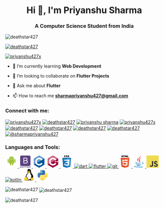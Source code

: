 <h1 align="center">Hi 👋, I'm Priyanshu Sharma</h1>
<h3 align="center">A Computer Science Student from India</h3>

<p align="left"> <img src="https://komarev.com/ghpvc/?username=deathstar427&label=Profile%20views&color=0e75b6&style=flat" alt="deathstar427" /> </p>

<p align="left"> <a href="https://github.com/ryo-ma/github-profile-trophy"><img src="https://github-profile-trophy.vercel.app/?username=deathstar427" alt="deathstar427" /></a> </p>

<p align="left"> <a href="https://twitter.com/priyanshu427x" target="blank"><img src="https://img.shields.io/twitter/follow/priyanshu427x?logo=twitter&style=for-the-badge" alt="priyanshu427x" /></a> </p>

- 🌱 I’m currently learning **Web Development**

- 👯 I’m looking to collaborate on **Flutter Projects**

- 💬 Ask me about **Flutter**

- 📫 How to reach me **sharmapriyanshu427@gmail.com**

<h3 align="left">Connect with me:</h3>
<p align="left">
<a href="https://twitter.com/priyanshu427x" target="blank"><img align="center" src="https://raw.githubusercontent.com/rahuldkjain/github-profile-readme-generator/master/src/images/icons/Social/twitter.svg" alt="priyanshu427x" height="30" width="40" /></a>
<a href="https://linkedin.com/in/deathstar427" target="blank"><img align="center" src="https://raw.githubusercontent.com/rahuldkjain/github-profile-readme-generator/master/src/images/icons/Social/linked-in-alt.svg" alt="deathstar427" height="30" width="40" /></a>
<a href="https://fb.com/priyanshu sharma" target="blank"><img align="center" src="https://raw.githubusercontent.com/rahuldkjain/github-profile-readme-generator/master/src/images/icons/Social/facebook.svg" alt="priyanshu sharma" height="30" width="40" /></a>
<a href="https://instagram.com/priyanshu427x" target="blank"><img align="center" src="https://raw.githubusercontent.com/rahuldkjain/github-profile-readme-generator/master/src/images/icons/Social/instagram.svg" alt="priyanshu427x" height="30" width="40" /></a>
<a href="https://www.codechef.com/users/deathstar427" target="blank"><img align="center" src="https://cdn.jsdelivr.net/npm/simple-icons@3.1.0/icons/codechef.svg" alt="deathstar427" height="30" width="40" /></a>
<a href="https://www.hackerrank.com/deathstar427" target="blank"><img align="center" src="https://raw.githubusercontent.com/rahuldkjain/github-profile-readme-generator/master/src/images/icons/Social/hackerrank.svg" alt="deathstar427" height="30" width="40" /></a>
<a href="https://codeforces.com/profile/deathstar427" target="blank"><img align="center" src="https://cdn.jsdelivr.net/npm/simple-icons@3.0.1/icons/codeforces.svg" alt="deathstar427" height="30" width="40" /></a>
<a href="https://www.leetcode.com/deathstar427" target="blank"><img align="center" src="https://raw.githubusercontent.com/rahuldkjain/github-profile-readme-generator/master/src/images/icons/Social/leet-code.svg" alt="deathstar427" height="30" width="40" /></a>
<a href="https://www.hackerearth.com/@sharmapriyanshu427" target="blank"><img align="center" src="https://raw.githubusercontent.com/rahuldkjain/github-profile-readme-generator/master/src/images/icons/Social/hackerearth.svg" alt="@sharmapriyanshu427" height="30" width="40" /></a>
</p>

<h3 align="left">Languages and Tools:</h3>
<p align="left"> <a href="https://developer.android.com" target="_blank"> <img src="https://raw.githubusercontent.com/devicons/devicon/master/icons/android/android-original-wordmark.svg" alt="android" width="40" height="40"/> </a> <a href="https://getbootstrap.com" target="_blank"> <img src="https://raw.githubusercontent.com/devicons/devicon/master/icons/bootstrap/bootstrap-plain-wordmark.svg" alt="bootstrap" width="40" height="40"/> </a> <a href="https://www.cprogramming.com/" target="_blank"> <img src="https://raw.githubusercontent.com/devicons/devicon/master/icons/c/c-original.svg" alt="c" width="40" height="40"/> </a> <a href="https://www.w3schools.com/cpp/" target="_blank"> <img src="https://raw.githubusercontent.com/devicons/devicon/master/icons/cplusplus/cplusplus-original.svg" alt="cplusplus" width="40" height="40"/> </a> <a href="https://www.w3schools.com/css/" target="_blank"> <img src="https://raw.githubusercontent.com/devicons/devicon/master/icons/css3/css3-original-wordmark.svg" alt="css3" width="40" height="40"/> </a> <a href="https://dart.dev" target="_blank"> <img src="https://www.vectorlogo.zone/logos/dartlang/dartlang-icon.svg" alt="dart" width="40" height="40"/> </a> <a href="https://flutter.dev" target="_blank"> <img src="https://www.vectorlogo.zone/logos/flutterio/flutterio-icon.svg" alt="flutter" width="40" height="40"/> </a> <a href="https://git-scm.com/" target="_blank"> <img src="https://www.vectorlogo.zone/logos/git-scm/git-scm-icon.svg" alt="git" width="40" height="40"/> </a> <a href="https://www.w3.org/html/" target="_blank"> <img src="https://raw.githubusercontent.com/devicons/devicon/master/icons/html5/html5-original-wordmark.svg" alt="html5" width="40" height="40"/> </a> <a href="https://www.java.com" target="_blank"> <img src="https://raw.githubusercontent.com/devicons/devicon/master/icons/java/java-original.svg" alt="java" width="40" height="40"/> </a> <a href="https://developer.mozilla.org/en-US/docs/Web/JavaScript" target="_blank"> <img src="https://raw.githubusercontent.com/devicons/devicon/master/icons/javascript/javascript-original.svg" alt="javascript" width="40" height="40"/> </a> <a href="https://kotlinlang.org" target="_blank"> <img src="https://www.vectorlogo.zone/logos/kotlinlang/kotlinlang-icon.svg" alt="kotlin" width="40" height="40"/> </a> <a href="https://www.linux.org/" target="_blank"> <img src="https://raw.githubusercontent.com/devicons/devicon/master/icons/linux/linux-original.svg" alt="linux" width="40" height="40"/> </a> <a href="https://www.python.org" target="_blank"> <img src="https://raw.githubusercontent.com/devicons/devicon/master/icons/python/python-original.svg" alt="python" width="40" height="40"/> </a> </p>

<p><img align="left" src="https://github-readme-stats.vercel.app/api/top-langs?username=deathstar427&show_icons=true&locale=en&layout=compact" alt="deathstar427" /></p>

<p>&nbsp;<img align="center" src="https://github-readme-stats.vercel.app/api?username=deathstar427&show_icons=true&locale=en" alt="deathstar427" /></p>

<p><img align="center" src="https://github-readme-streak-stats.herokuapp.com/?user=deathstar427&" alt="deathstar427" /></p>



<!--
## Hi there 👋, I'm Priyanshu Sharma
**Deathstar427/Deathstar427** is a ✨ _special_ ✨ repository because its `README.md` (this file) appears on your GitHub profile.

Here are some ideas to get you started:

- 🔭 I’m currently working on ...
- 🌱 I’m currently learning ...
- 👯 I’m looking to collaborate on ...
- 🤔 I’m looking for help with ...
- 💬 Ask me about ...
- 📫 How to reach me: ...
- 😄 Pronouns: ...
- ⚡ Fun fact: ...
-->
